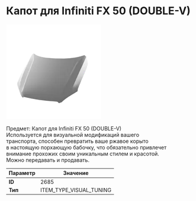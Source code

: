 # Капот для Infiniti FX 50 (DOUBLE-V)

![Item Image](../img/2685.webp?raw=true)

Предмет: Капот для Infiniti FX 50 (DOUBLE-V)<br>Используется для визуальной модификаций вашего<br>транспорта, способен превратить ваше ржавое корыто<br>в настоящую порхающую бабочку, что обязательно привлечет<br>внимание прохожих своим уникальным стилем и красотой.<br>Можно передавать и продавать.


| Параметр | Значение |
|----------|----------|
| **ID** | 2685 |
| **Тип** | ITEM_TYPE_VISUAL_TUNING |

